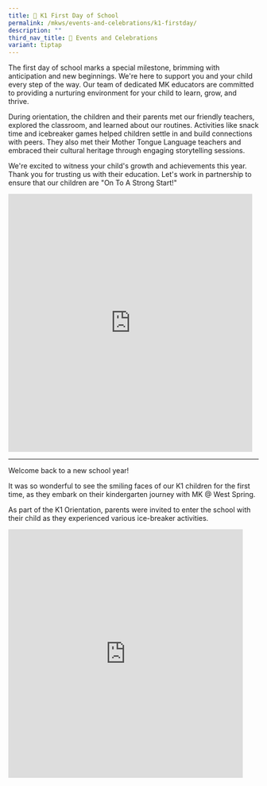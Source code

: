 ```yaml
---
title: 🎒 K1 First Day of School
permalink: /mkws/events-and-celebrations/k1-firstday/
description: ""
third_nav_title: 🎉 Events and Celebrations
variant: tiptap
---
```

<p>The first day of school marks a special milestone, brimming with anticipation
and new beginnings. We're here to support you and your child every step
of the way. Our team of dedicated MK educators are committed to providing
a nurturing environment for your child to learn, grow, and thrive.</p>
<p>During orientation, the children and their parents met our friendly teachers,
explored the classroom, and learned about our routines. Activities like
snack time and icebreaker games helped children settle in and build connections
with peers. They also met their Mother Tongue Language teachers and embraced
their cultural heritage through engaging storytelling sessions.</p>
<p>We're excited to witness your child's growth and achievements this year.
Thank you for trusting us with their education. Let's work in partnership
to ensure that our children are "On To A Strong Start!"</p>
<p></p>
<div class="iframe-wrapper">
<iframe height="520" width="491" allowfullscreen="true" frameborder="0" src="https://docs.google.com/presentation/d/e/2PACX-1vRjtocoM6hp-HYdpMedteqlwa9qmXryqMf2O41pzVMcQjjCxVk_CopnolKWbHFtcHSSSou_Z3Q0U8OD/embed?start=true&amp;loop=true&amp;delayms=3000"></iframe>
</div>
<p></p>
<hr>
<p>Welcome back to a new school year!</p>
<p>It was so wonderful to see the smiling faces of our K1 children for the
first time, as they embark on their kindergarten journey with MK @ West
Spring.</p>
<p>As part of the K1 Orientation, parents were invited to enter the school
with their child as they experienced various ice-breaker activities.</p>
<div class="iframe-wrapper">
<iframe height="501" width="472" allowfullscreen="true" frameborder="0" src="https://docs.google.com/presentation/d/e/2PACX-1vRR_64zY2LCWKvliSChl0MKBK9bLUHB_mjwaZO-M7iwDdAH5Zk9h5J5MAIcc4pkRyHG4JGK2astrwfM/embed?start=true&amp;loop=true&amp;delayms=3000"></iframe>
</div>
<p></p>